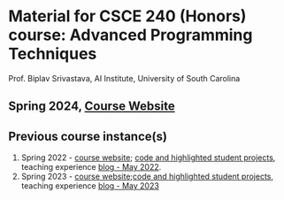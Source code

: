 # Material for CSCE 240 (Honors) course: Advanced Programming Techniques


Prof. Biplav Srivastava, AI Institute, University of South Carolina

Spring 2024, [**Course Website**](https://sites.google.com/site/biplavsrivastava/teaching/prog-csce-240-spring-2024-advanced-programming-techniques)
---

<!--- 
## A Few Highlighted Student Course Projects
_A few course project highlights_
---> 

## Previous course instance(s)
1. Spring 2022 - [course website](https://sites.google.com/site/biplavsrivastava/teaching/csce-240-advanced-programming-techniques/csce-240-spring-2022-advanced-programming-techniques); [code and highlighted student projects](https://github.com/biplav-s/course-adv-proglang), teaching experience [blog - May 2022](https://www.linkedin.com/pulse/back-c-teaching-undergraduate-programming-course-after-srivastava/).
2. Spring 2023 - [course website](https://github.com/biplav-s/course-adv-proglang-s23);[code and highlighted student projects](https://github.com/biplav-s/course-adv-proglang-s23), teaching experience [blog - May 2023](https://www.linkedin.com/pulse/c-chatgpt-age-teaching-undergraduate-programming-after-srivastava/) 

